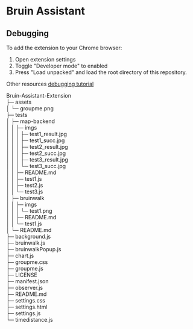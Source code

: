 # Bruin Assistant


## Debugging

To add the extension to your Chrome browser:
1. Open extension settings
2. Toggle "Developer mode" to enabled
3. Press "Load unpacked" and load the root directory of this repository.

Other resources [debugging tutorial](https://developer.chrome.com/docs/extensions/mv3/tut_debugging/)

Bruin-Assistant-Extension     
├─ assets                     
│  └─ groupme.png             
├─ tests                      
│  ├─ map-backend             
│  │  ├─ imgs                 
│  │  │  ├─ test1_result.jpg  
│  │  │  ├─ test1_succ.jpg    
│  │  │  ├─ test2_result.jpg  
│  │  │  ├─ test2_succ.jpg    
│  │  │  ├─ test3_result.jpg  
│  │  │  └─ test3_succ.jpg    
│  │  ├─ README.md            
│  │  ├─ test1.js             
│  │  ├─ test2.js             
│  │  └─ test3.js  
│  ├─ bruinwalk  
│  │  ├─ imgs                 
│  │  │  └─ test1.png  
│  │  ├─ README.md            
│  │  └─ test1.js  
│  └─ README.md               
├─ background.js              
├─ bruinwalk.js  
├─ bruinwalkPopup.js  
├─ chart.js           
├─ groupme.css                
├─ groupme.js                      
├─ LICENSE                    
├─ manifest.json              
├─ observer.js                
├─ README.md                  
├─ settings.css               
├─ settings.html              
├─ settings.js                
└─ timedistance.js
